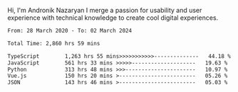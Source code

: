 Hi, I'm Andronik Nazaryan
I merge a passion for usability and user experience with technical knowledge to create cool digital experiences.


<!--START_SECTION:waka-->

```txt
From: 28 March 2020 - To: 02 March 2024

Total Time: 2,860 hrs 59 mins

TypeScript        1,263 hrs 55 mins>>>>>>>>>>>--------------   44.18 %
JavaScript        561 hrs 33 mins >>>>>--------------------   19.63 %
Python            313 hrs 48 mins >>>----------------------   10.97 %
Vue.js            150 hrs 20 mins >------------------------   05.26 %
JSON              143 hrs 46 mins >------------------------   05.03 %
```

<!--END_SECTION:waka-->
